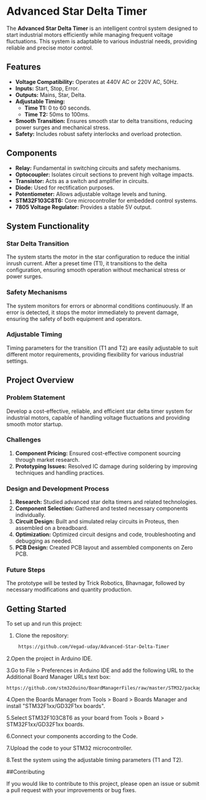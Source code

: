 # Advanced Star Delta Timer

The **Advanced Star Delta Timer** is an intelligent control system designed to start industrial motors efficiently while managing frequent voltage fluctuations. This system is adaptable to various industrial needs, providing reliable and precise motor control.

## Features

- **Voltage Compatibility:** Operates at 440V AC or 220V AC, 50Hz.
- **Inputs:** Start, Stop, Error.
- **Outputs:** Mains, Star, Delta.
- **Adjustable Timing:**
  - **Time T1:** 0 to 60 seconds.
  - **Time T2:** 50ms to 100ms.
- **Smooth Transition:** Ensures smooth star to delta transitions, reducing power surges and mechanical stress.
- **Safety:** Includes robust safety interlocks and overload protection.

## Components

- **Relay:** Fundamental in switching circuits and safety mechanisms.
- **Optocoupler:** Isolates circuit sections to prevent high voltage impacts.
- **Transistor:** Acts as a switch and amplifier in circuits.
- **Diode:** Used for rectification purposes.
- **Potentiometer:** Allows adjustable voltage levels and tuning.
- **STM32F103C8T6:** Core microcontroller for embedded control systems.
- **7805 Voltage Regulator:** Provides a stable 5V output.

## System Functionality

### Star Delta Transition

The system starts the motor in the star configuration to reduce the initial inrush current. After a preset time (T1), it transitions to the delta configuration, ensuring smooth operation without mechanical stress or power surges.

### Safety Mechanisms

The system monitors for errors or abnormal conditions continuously. If an error is detected, it stops the motor immediately to prevent damage, ensuring the safety of both equipment and operators.

### Adjustable Timing

Timing parameters for the transition (T1 and T2) are easily adjustable to suit different motor requirements, providing flexibility for various industrial settings.

## Project Overview

### Problem Statement

Develop a cost-effective, reliable, and efficient star delta timer system for industrial motors, capable of handling voltage fluctuations and providing smooth motor startup.

### Challenges

1. **Component Pricing:** Ensured cost-effective component sourcing through market research.
2. **Prototyping Issues:** Resolved IC damage during soldering by improving techniques and handling practices.

### Design and Development Process

1. **Research:** Studied advanced star delta timers and related technologies.
2. **Component Selection:** Gathered and tested necessary components individually.
3. **Circuit Design:** Built and simulated relay circuits in Proteus, then assembled on a breadboard.
4. **Optimization:** Optimized circuit designs and code, troubleshooting and debugging as needed.
5. **PCB Design:** Created PCB layout and assembled components on Zero PCB.

### Future Steps

The prototype will be tested by Trick Robotics, Bhavnagar, followed by necessary modifications and quantity production.

## Getting Started

To set up and run this project:

1. Clone the repository:
   ```bash
    https://github.com/Vegad-uday/Advanced-Star-Delta-Timer
2.Open the project in Arduino IDE.

3.Go to File > Preferences in Arduino IDE and add the following URL to the Additional Board Manager URLs text box:

    https://github.com/stm32duino/BoardManagerFiles/raw/master/STM32/package_stm_index.json
4.Open the Boards Manager from Tools > Board > Boards Manager and install "STM32F1xx/GD32F1xx boards".

5.Select STM32F103C8T6 as your board from Tools > Board > STM32F1xx/GD32F1xx boards.

6.Connect your components according to the Code.

7.Upload the code to your STM32 microcontroller.

8.Test the system using the adjustable timing parameters (T1 and T2).

##Contributing

If you would like to contribute to this project, please open an issue or submit a pull request with your improvements or bug fixes.
